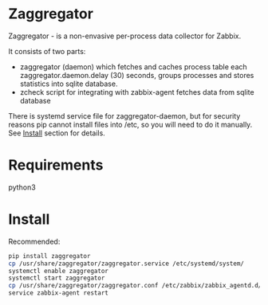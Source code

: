 
# Zaggregator

Zaggregator - is a non-envasive per-process data collector for Zabbix.

It consists of two parts:
 - zaggregator (daemon) which fetches and caches process table each zaggregator.daemon.delay (30) seconds, groups processes and stores statistics into sqlite database.
 - zcheck script for integrating with zabbix-agent fetches data from sqlite database

There is systemd service file for zaggregator-daemon, but for security reasons pip cannot install files into /etc, so you will need to do it manually. See [Install](#install) section for details.

# Requirements
python3

# Install

Recommended:

```bash
pip install zaggregator
cp /usr/share/zaggregator/zaggregator.service /etc/systemd/system/
systemctl enable zaggregator
systemctl start zaggregator
cp /usr/share/zaggregator/zaggregator.conf /etc/zabbix/zabbix_agentd.d/
service zabbix-agent restart
```
